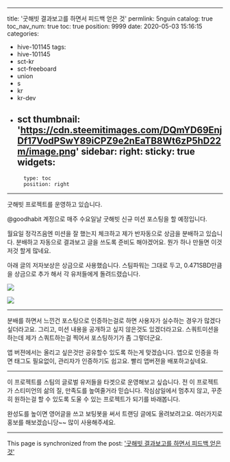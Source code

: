 
---
title: '굿해빗 결과보고를 하면서 피드백 얻은 것'
permlink: 5nguin
catalog: true
toc_nav_num: true
toc: true
position: 9999
date: 2020-05-03 15:16:15
categories:
- hive-101145
tags:
- hive-101145
- sct-kr
- sct-freeboard
- union
- s
- kr
- kr-dev
- sct
thumbnail: 'https://cdn.steemitimages.com/DQmYD69EnjDf17VodPSwY89iCPZ9e2nEaTB8Wt6zP5hD22m/image.png'
sidebar:
    right:
        sticky: true
widgets:
    -
        type: toc
        position: right
---


굿해빗 프로젝트를 운영하고 있습니다.

@goodhabit 계정으로 매주 수요일날 굿해빗 신규 미션 포스팅을 할 예정입니다.

월요일 정각즈음엔 미션을 잘 했는지 체크하고 제가 반자동으로 상금을 분배하고 있습니다. 분배하고 자동으로 결과보고 글을 쓰도록 준비도 해야겠어요. 뭔가 하나 만들면 이것저것 할게 많네요.

아래 글의 저자보상은 상금으로 사용했습니다. 스팀파워는 그대로 두고, 0.471SBD만큼을 상금으로 추가 해서 각 유저들에게 돌려드렸습니다. 

![](https://cdn.steemitimages.com/DQmYD69EnjDf17VodPSwY89iCPZ9e2nEaTB8Wt6zP5hD22m/image.png)

![](https://cdn.steemitimages.com/DQmS9HtcHMxRMgj8hYNiDEpptzVRSYQ9jXmsQ2hGqooVG4a/image.png)

---

분배를 하면서 느낀건 포스팅으로 인증하는걸로 하면 사용자가 실수하는 경우가 많겠다 싶더라고요. 그리고, 미션 내용을 공개하고 싶지 않은것도 있겠더라고요. 스쿼트미션을 하는데 제가 스쿼트하는걸 찍어서 포스팅하기가 좀 그렇더군요.

앱 버젼에서는 올리고 싶은것만 공유할수 있도록 하는게 맞겠습니다. 앱으로 인증을 하면 태그도 필요없이, 관리자가 인증하기도 쉽고요. 빨리 앱버젼을 배포하고싶네요.

---

이 프로젝트를 스팀의 글로벌 유저들을 타겟으로 운영해보고 싶습니다.
전 이 프로젝트가 스티미언의 삶의 질, 만족도를 높여줄거라 믿습니다.  작심삼일에서 멈추지 않고, 꾸준히 원하는걸 할 수 있도록 도울 수 있는 프로젝트가 되기를 바래봅니다.

완성도를 높이면 영어글을 쓰고 보팅봇을 써서 트랜딩 글에도 올려보려고요.
여러가지로 홍보를 해보겠습니당~~ 많이 사용해주세요.

- - -

This page is synchronized from the post: ['굿해빗 결과보고를 하면서 피드백 얻은 것'](https://steemit.com/@jacobyu/5nguin)
